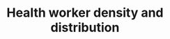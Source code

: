 ---
actual_indicator_available: 'Number of health workers per 1000 population and by metropolitan
  status '
actual_indicator_available_description: Health care workers include active physicians,
  physician assistants, advanced practice registered nurse, nurse practitioners, clinical
  nurse specialist, certified registered nurse anesthetists, and advance practice
  nurse midwives.
comments_and_limitations: Metro/non-metro indicator and population data are obtained
  from AHRF.
data_non_statistical: false
date_metadata_updated: December 2016
date_of_national_source_publication: July 2016
disaggregation_geography: National and by metro status
goal_meta_link: http://unstats.un.org/sdgs/files/metadata-compilation/Metadata-Goal-3.pdf
goal_meta_link_page: 40
graph: longitudinal
graph_status_notes: Graphed
graph_title: US health care workers per 1000 population
graph_type: line
graph_type_description: Line graph
has_metadata: true
indicator: 3.c.1
indicator_definition: Number of health workers per 1000 population.
indicator_name: Health worker density and distribution
indicator_variable: healthworker_density
layout: indicator
method_of_computation: 'Number of health workers by cadre / Total population Method
  of measurement National database or registry of health workers, preferably at individual
  level. Method of estimation If there is a national database or registry, there should
  be regular assessment of completeness using census data, professional association
  registers, facility censuses, etc. Health worker concentration: percentage of all
  health workers working in urban areas divided by percentage of total population
  in urban areas.'
periodicity: Annual
permalink: /3-c-1/
published: true
reporting_status: complete
scheduled_update_by_national_source: July 2017
sdg_goal: 3
source_agency_staff_email: healthwrkforcecenter@hrsa.gov
source_agency_staff_name: Joanna Yoon
source_agency_survey_dataset: NCHWA/HRSA/AHRF
source_notes: null
source_title: null
source_url: http://ahrf.hrsa.gov/
target: Substantially increase health financing and the recruitment, development,
  training and retention of the health workforce in developing countries, especially
  in least developed countries and small island developing States.
target_id: 3.c
title: Health worker density and distribution
un_custodial_agency: WHO
un_designated_tier: '1'
unit_of_measure: Number of health care workers (per 1000 population)
us_method_of_computation: "Data are derived from several data sources. Physician information\
  \ is from the American Medical Association Physician Master file. Physician assistant,\
  \ advanced practice registered nurse, nurse practitioner,clinical nurse specialist,certified\
  \ registered nurse anesthetists, and advance practice nurse midwife data are from\
  \ the Centers from Medicare and Medicaid Services (CMS) National Provider Identification\
  \ (NPI) File. The Administrative Simplification provisions of the Health Insurance\
  \ Portability and Accountability Act of 1996 (HIPAA) mandated the adoption of standard\
  \ unique identifiers for health care providers and health plans. The NPI is a unique\
  \ identifier developed by CMS. Covered health care providers and all health plans\
  \ and health care clearinghouses must use the NPIs in the administrative and financial\
  \ transactions adopted under HIPAA. 2010 Population information is from 2010 Census\
  \ Redistricting Data (Public Law 94-171) Summary File, U.S. Census Bureau and 2011-2014\
  \ Population Estimates are from the Bureau of the Census and include the calculated\
  \ number of people living in an area as of July 1. The estimated population is calculated\
  \ from a components of change model that incorporates information on natural change\
  \ (births, deaths) and net migration (net internal migration, net international\
  \ migration) that has occurred in an area since a Census 2000 reference date for\
  \ 2001-2009 estimates and Census 2010 for 2011-2014 estimates. 2013 metro/non-metro\
  \ information is from the U.S. Department of Agriculture\u2019s Economic Research\
  \ Service (ERS) website:  http://www.ers.usda.gov/data-products/rural-urban-continuum-codes.aspx."
variable_description: null
variable_notes: null
---